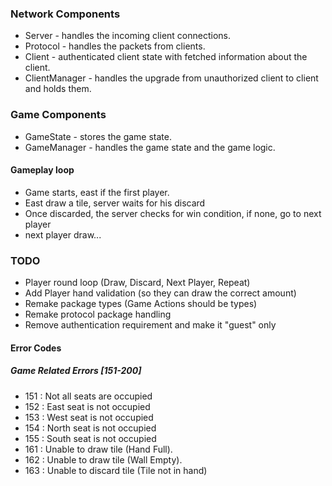### Network Components
- Server - handles the incoming client connections.
- Protocol - handles the packets from clients.
- Client - authenticated client state with fetched information about the client.
- ClientManager - handles the upgrade from unauthorized client to client and holds them.

### Game Components
- GameState - stores the game state.
- GameManager - handles the game state and the game logic.

#### Gameplay loop
- Game starts, east if the first player.
- East draw a tile, server waits for his discard
- Once discarded, the server checks for win condition, if none, go to next player
- next player draw...




### TODO
- Player round loop (Draw, Discard, Next Player, Repeat)
- Add Player hand validation (so they can draw the correct amount) 
- Remake package types (Game Actions should be types)
- Remake protocol package handling
- Remove authentication requirement and make it "guest" only

#### Error Codes

##### Game Related Errors [151-200]
- 151 : Not all seats are occupied
- 152 : East seat is not occupied
- 153 : West seat is not occupied
- 154 : North seat is not occupied
- 155 : South seat is not occupied
- 161 : Unable to draw tile (Hand Full).
- 162 : Unable to draw tile (Wall Empty).
- 163 : Unable to discard tile (Tile not in hand)

